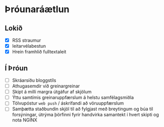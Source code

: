 # Þróunaráætlun

## Lokið

- [x] RSS straumur
- [x] leitarvélabestun
- [x] Hrein framhlið fulltextaleit

## Í Þróun

- [ ] Skráarsíðu bloggstíls
- [ ] Athugasemdir við greinargreinar
- [ ] Skipt á milli margra útgáfur af skjölum
- [ ] Ýttu samtímis greinaruppfærslum á helstu samfélagsmiðla
- [ ] Tölvupóstur `web push` / áskrifandi að vöruuppfærslum
- [ ] Samþætta staðbundin skjöl til að fylgjast með breytingum og búa til forsýningar, útrýma þörfinni fyrir handvirka samantekt í hvert skipti og nota NGINX